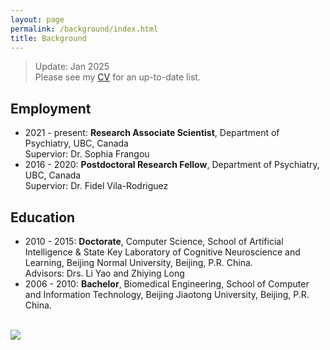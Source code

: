```yaml
---
layout: page
permalink: /background/index.html
title: Background
---
```


> Update: Jan 2025<br>
Please see my [CV](https://drive.google.com/file/d/1wAMYS4C_vo1rDl85lGDACyqbA2ys5VQL/view) for an up-to-date list.


## Employment

- 2021 - present: **Research Associate Scientist**, Department of Psychiatry, UBC, Canada <br> Supervior: Dr. Sophia Frangou
- 2016 - 2020: **Postdoctoral Research Fellow**, Department of Psychiatry, UBC, Canada <br> Supervior: Dr. Fidel Vila-Rodriguez<br>


## Education

- 2010 - 2015: **Doctorate**, Computer Science, School of Artificial Intelligence & State Key Laboratory of Cognitive Neuroscience and Learning, Beijing Normal University, Beijing, P.R. China. <br>Advisors: Drs. Li Yao and Zhiying Long
- 2006 - 2010: **Bachelor**, Biomedical Engineering, School of Computer and Information Technology, Beijing Jiaotong University, Beijing, P.R. China.

<br>

<div>
<img src="https://ruiyangge.github.io/ageing.jpg">
</div>
<br>
<br>



<br>
